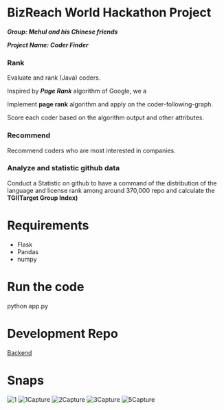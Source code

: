 # BizReach World Hackathon Project

***Group: Mehul and his Chinese friends***

***Project Name: Coder Finder***

### Rank

Evaluate and rank (Java) coders.

Inspired by ***Page Rank*** algorithm of Google, we a

Implement **page rank** algorithm and apply on the coder-following-graph. 

Score each coder based on the algorithm output and other attributes.

### Recommend
Recommend coders who are most interested in companies.

### Analyze and statistic github data

Conduct a Statistic on github to have a command of the distribution of the language and license rank among around 370,000 repo and calculate the **TGI(Target Group Index)**


# Requirements
 - Flask
 - Pandas
 - numpy

# Run the code
python app.py

# Development Repo
[Backend](https://github.com/tyuanhang/BRWH)

# Snaps
![1](https://user-images.githubusercontent.com/23444642/65814341-399b8a80-e21b-11e9-969f-d7b723f8683d.PNG)
![1Capture](https://user-images.githubusercontent.com/23444642/65814342-3a342100-e21b-11e9-839f-0f096a2c7272.PNG)
![2Capture](https://user-images.githubusercontent.com/23444642/65814343-3a342100-e21b-11e9-934f-2f02ac3734d6.PNG)
![3Capture](https://user-images.githubusercontent.com/23444642/65814344-3a342100-e21b-11e9-9947-e2968fc22c55.PNG)
![5Capture](https://user-images.githubusercontent.com/23444642/65814345-3a342100-e21b-11e9-82b6-8b3f0fe6a01e.PNG)

